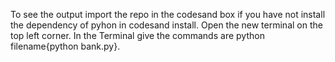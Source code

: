 To see the output import the repo in the codesand box if you have not install the dependency of pyhon in codesand install.
Open the new terminal on the top left corner.
In the Terminal give the commands are python filename{python bank.py}.
